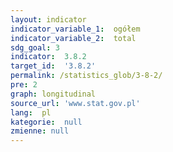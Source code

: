 ```yaml
---
layout: indicator
indicator_variable_1:  ogółem
indicator_variable_2:  total
sdg_goal: 3
indicator:  3.8.2
target_id:  '3.8.2'
permalink: /statistics_glob/3-8-2/
pre: 2
graph: longitudinal
source_url: 'www.stat.gov.pl'
lang:  pl
kategorie:  null
zmienne: null
---
```

